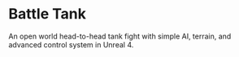 # Battle Tank
An open world head-to-head tank fight with simple AI, terrain, and advanced control system in Unreal 4.


